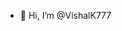 - 👋 Hi, I’m @VishalK777


<!---
VishalK777/VishalK777 is a ✨ special ✨ repository because its `README.md` (this file) appears on your GitHub profile.
You can click the Preview link to take a look at your changes.
--->
